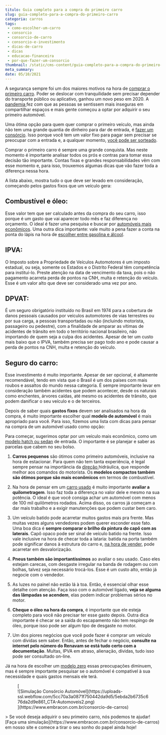 ```yaml
---
titulo: Guia completo para a compra do primeiro carro
slug: guia-completo-para-a-compra-do-primeiro-carro
categoria: carros
tags:
 - como-escolher-um-carro
 - consorcio
 - consorcio-de-carro
 - consorcio-e-investimento
 - dicas-de-carro
 - dicas
 - educacao-financeira
 - por-que-fazer-um-consorcio
thumbnail: /static/cms-content/guia-completo-para-a-compra-do-primeiro-carro.jpg
meta_summary: 
date: 05/10/2021
---
```

A segurança sempre foi um dos maiores motivos na hora de [comprar o primeiro carro](https://www.embracon.com.br/blog/primeiro-carro-como-acertar-na-escolha). Poder se deslocar com tranquilidade sem precisar depender do transporte público ou aplicativo, ganhou um novo peso em 2020. A [pandemia ](https://www.embracon.com.br/blog/habitos-de-consumo-antes-durante-e-pos-pandemia)fez com que as pessoas se sentissem mais inseguras em compartilhar espaços e mais gente começou a optar por adquirir o seu primeiro automóvel.

Uma ótima opção para quem quer comprar o primeiro veículo, mas ainda não tem uma grande quantia de dinheiro para dar de entrada, é [fazer um consórcio](https://www.embracon.com.br/blog/vantagens-consorcio-automovel). Isso porque você tem um valor fixo para pagar sem precisar se preocupar com a entrada e, a qualquer momento, [você pode ser sorteado](https://www.embracon.com.br/blog/quais-sao-as-formas-de-contemplacao).

Comprar o primeiro carro é sempre uma grande conquista. Mas neste momento é importante analisar todos os prós e contras para tomar essa decisão tão importante. Contas fixas e grandes responsabilidades vêm com esse momento e, para isso, trouxemos algumas dicas que vão fazer toda a diferença nessa hora.

A lista abaixo, mostra tudo o que deve ser levado em consideração, começando pelos gastos fixos que um veículo gera:

Combustível e óleo: 
--------------------

Esse valor tem que ser calculado antes da compra do seu carro, isso porque é um gasto que vai aparecer todo mês e faz diferença no orçamento. O ideal é fazer uma pesquisa e buscar por [automóveis mais econômicos](https://www.embracon.com.br/blog/afinal-quais-sao-os-carros-mais-economicos-do-mercado). Uma outra dica importante: vale muito a pena fazer a conta na ponta do lápis na hora de [escolher entre gasolina e álcool](https://www.embracon.com.br/blog/como-funcionam-os-carros-flex-e-quais-sao-as-suas-vantagens).

IPVA: 
------

O Imposto sobre a Propriedade de Veículos Automotores é um imposto estadual, ou seja, somente os Estados e o Distrito Federal têm competência para instituí-lo. Preste atenção na data de vencimento da taxa, pois o não pagamento acarreta perda de pontos na CNH, multa e retenção do veículo. Esse é um valor alto que deve ser considerado uma vez por ano.

DPVAT: 
-------

É um seguro obrigatório instituído no Brasil em 1974 para a cobertura de danos pessoais causados por veículos automotores de vias terrestres ou por sua carga, a pessoas transportadas ou não (incluindo motorista, passageiro ou pedestre), com a finalidade de amparar as vítimas de acidentes de trânsito em todo o território nacional brasileiro, não importando de quem seja a culpa dos acidentes. Apesar de ter um custo mais baixo que o IPVA, também precisa ser pago todo ano e pode causar a perda de pontos na CNH, multa e retenção do veículo.

Seguro do carro: 
-----------------

Esse investimento é muito importante. Apesar de ser opcional, é altamente recomendável, tendo em vista que o Brasil é um dos países com mais roubos e assaltos do mundo nessa categoria. É sempre importante levar em consideração também acidentes que podem acontecer, desde os naturais como enchentes, árvores caídas, até mesmo os acidentes de trânsito, que podem danificar o seu veículo e o de terceiros.

Depois de saber quais **gastos fixos** devem ser analisados na hora da compra, é muito importante escolher qual **modelo de automóvel** é mais apropriado para você. Para isso, fizemos uma lista com dicas para pensar na compra de um automóvel usado como opção:

Para começar, sugerimos optar por um veículo mais econômico, como um [modelo hatch ou sedan](https://www.embracon.com.br/blog/hatch-ou-sedan-diferencas) de entrada. O importante é se planejar e saber as parcelas que cabem no seu bolso.

 1. **Carros pequenos** são ótimos como primeiro automóveis, inclusive na hora de estacionar. Para quem não tem tanta experiência, é legal sempre pensar na importância da [direção ](https://www.embracon.com.br/blog/como-funciona-e-quais-sao-as-vantagens-da-direcao-eletrica)hidráulica, que responde melhor aos comandos do motorista. Os **modelos compactos também são ótimos porque são mais econômicos** em termos de combustível.

 2. Na hora de pensar em um [carro usado](https://www.embracon.com.br/blog/carro-seminovo-guia-completo-para-comprar) é muito importante **avaliar a quilometragem**. Isso faz toda a diferença no valor dele e mesmo na sua potência. O ideal é que você consiga achar um automóvel com menos de 100 mil quilômetros rodados. Acima disso, os carros já começam a dar mais trabalho e a exigir manutenções que podem custar bem caro.

 3. Um veículo batido pode acarretar muitos gastos mais pra frente. Mas muitas vezes alguns vendedores podem querer esconder esse fato. Uma boa dica é **sempre comparar o brilho da pintura do capô com as laterais**. Capô opaco pode ser sinal de veículo batido na frente. Isso vale inclusive na hora de checar toda a lataria: batida na porta também pode significar danos à estrutura do carro e, [na hora de vender](https://www.embracon.com.br/blog/como-vender-seu-carro), pode acarretar em desvalorização.

 4. **Pneus também são importantíssimos** ao avaliar o seu usado. Caso eles estejam carecas, com desgaste irregular na banda de rodagem ou com bolhas, talvez seja necessário trocá-los. Esse é um custo alto, então já negocie com o vendedor.

 5. As luzes no painel não estão lá à toa. Então, é essencial olhar esse detalhe com atenção. Faça isso com o automóvel ligado, **veja se alguma das lâmpadas se acendem**, elas podem indicar problemas sérios no motor.

 6. **Cheque o óleo na hora da compra**, é importante que ele esteja completo para você não precisar ter esse gasto depois. Outra dica importante é checar se a saída do escapamento não tem respingo de óleo, porque isso pode ser algum tipo de desgaste no motor.

 7. Um dos piores negócios que você pode fazer é comprar um veículo com dívidas sem saber. Então, antes de fechar o negócio, **consulte na internet pelo número do Renavam se está tudo certo com a documentação**. Multas, IPVA em atraso, alienação, dívidas, tudo isso pode ser consultado on-line.

Já na hora de escolher um [modelo zero](https://www.embracon.com.br/blog/4-motivos-para-voce-comprar-um-carro-novo) essas preocupações diminuem, mas é sempre importante pesquisar se o automóvel é compatível à sua necessidade e quais gastos mensais ele terá.

<figure class="w-richtext-figure-type-image w-richtext-align-center">[<div>![Simulação Consórcio Automóvel](https://uploads-ssl.webflow.com/5cc70a3a0871f750442da9d5/5ebda2b6735c676da2d9e861_CTA-Automoveis2.png)</div>](https://www.embracon.com.br/consorcio-de-carros)</figure>> Se você deseja adquirir o seu primeiro carro, nós podemos te ajudar! [Faça uma simulação](https://www.embracon.com.br/consorcio-de-carros) em nosso site e comece a tirar o seu sonho do papel ainda hoje!

‍
